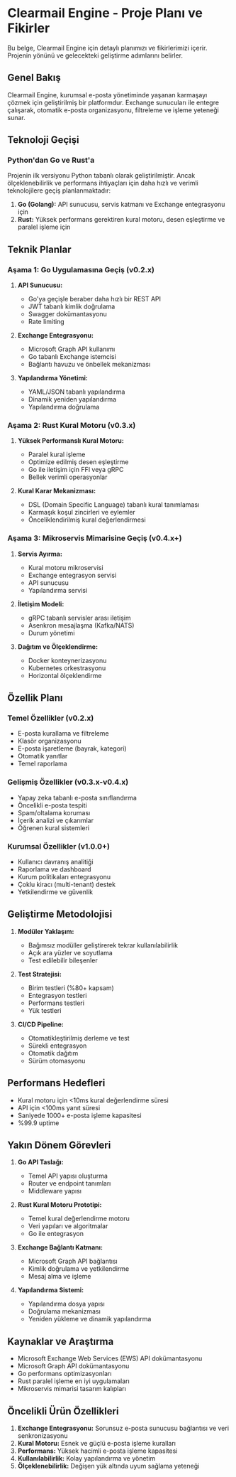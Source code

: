 # Clearmail Engine - Proje Planı ve Fikirler

Bu belge, Clearmail Engine için detaylı planımızı ve fikirlerimizi içerir. Projenin yönünü ve gelecekteki geliştirme adımlarını belirler.

## Genel Bakış

Clearmail Engine, kurumsal e-posta yönetiminde yaşanan karmaşayı çözmek için geliştirilmiş bir platformdur. Exchange sunucuları ile entegre çalışarak, otomatik e-posta organizasyonu, filtreleme ve işleme yeteneği sunar.

## Teknoloji Geçişi

### Python'dan Go ve Rust'a

Projenin ilk versiyonu Python tabanlı olarak geliştirilmiştir. Ancak ölçeklenebilirlik ve performans ihtiyaçları için daha hızlı ve verimli teknolojilere geçiş planlanmaktadır:

1. **Go (Golang):** API sunucusu, servis katmanı ve Exchange entegrasyonu için
2. **Rust:** Yüksek performans gerektiren kural motoru, desen eşleştirme ve paralel işleme için

## Teknik Planlar

### Aşama 1: Go Uygulamasına Geçiş (v0.2.x)

1. **API Sunucusu:**
   - Go'ya geçişle beraber daha hızlı bir REST API
   - JWT tabanlı kimlik doğrulama
   - Swagger dokümantasyonu
   - Rate limiting

2. **Exchange Entegrasyonu:**
   - Microsoft Graph API kullanımı
   - Go tabanlı Exchange istemcisi
   - Bağlantı havuzu ve önbellek mekanizması

3. **Yapılandırma Yönetimi:**
   - YAML/JSON tabanlı yapılandırma
   - Dinamik yeniden yapılandırma
   - Yapılandırma doğrulama

### Aşama 2: Rust Kural Motoru (v0.3.x)

1. **Yüksek Performanslı Kural Motoru:**
   - Paralel kural işleme
   - Optimize edilmiş desen eşleştirme
   - Go ile iletişim için FFI veya gRPC
   - Bellek verimli operasyonlar

2. **Kural Karar Mekanizması:**
   - DSL (Domain Specific Language) tabanlı kural tanımlaması
   - Karmaşık koşul zincirleri ve eylemler
   - Önceliklendirilmiş kural değerlendirmesi

### Aşama 3: Mikroservis Mimarisine Geçiş (v0.4.x+)

1. **Servis Ayırma:**
   - Kural motoru mikroservisi
   - Exchange entegrasyon servisi
   - API sunucusu
   - Yapılandırma servisi

2. **İletişim Modeli:**
   - gRPC tabanlı servisler arası iletişim
   - Asenkron mesajlaşma (Kafka/NATS)
   - Durum yönetimi

3. **Dağıtım ve Ölçeklendirme:**
   - Docker konteynerizasyonu
   - Kubernetes orkestrasyonu
   - Horizontal ölçeklendirme

## Özellik Planı

### Temel Özellikler (v0.2.x)

- E-posta kurallama ve filtreleme
- Klasör organizasyonu
- E-posta işaretleme (bayrak, kategori)
- Otomatik yanıtlar
- Temel raporlama

### Gelişmiş Özellikler (v0.3.x-v0.4.x)

- Yapay zeka tabanlı e-posta sınıflandırma
- Öncelikli e-posta tespiti
- Spam/oltalama koruması
- İçerik analizi ve çıkarımlar
- Öğrenen kural sistemleri

### Kurumsal Özellikler (v1.0.0+)

- Kullanıcı davranış analitiği
- Raporlama ve dashboard
- Kurum politikaları entegrasyonu
- Çoklu kiracı (multi-tenant) destek
- Yetkilendirme ve güvenlik

## Geliştirme Metodolojisi

1. **Modüler Yaklaşım:**
   - Bağımsız modüller geliştirerek tekrar kullanılabilirlik
   - Açık ara yüzler ve soyutlama
   - Test edilebilir bileşenler

2. **Test Stratejisi:**
   - Birim testleri (%80+ kapsam)
   - Entegrasyon testleri
   - Performans testleri
   - Yük testleri

3. **CI/CD Pipeline:**
   - Otomatikleştirilmiş derleme ve test
   - Sürekli entegrasyon
   - Otomatik dağıtım
   - Sürüm otomasyonu

## Performans Hedefleri

- Kural motoru için <10ms kural değerlendirme süresi
- API için <100ms yanıt süresi
- Saniyede 1000+ e-posta işleme kapasitesi
- %99.9 uptime

## Yakın Dönem Görevleri

1. **Go API Taslağı:**
   - Temel API yapısı oluşturma
   - Router ve endpoint tanımları
   - Middleware yapısı

2. **Rust Kural Motoru Prototipi:**
   - Temel kural değerlendirme motoru
   - Veri yapıları ve algoritmalar
   - Go ile entegrasyon

3. **Exchange Bağlantı Katmanı:**
   - Microsoft Graph API bağlantısı
   - Kimlik doğrulama ve yetkilendirme
   - Mesaj alma ve işleme

4. **Yapılandırma Sistemi:**
   - Yapılandırma dosya yapısı
   - Doğrulama mekanizması
   - Yeniden yükleme ve dinamik yapılandırma

## Kaynaklar ve Araştırma

- Microsoft Exchange Web Services (EWS) API dokümantasyonu
- Microsoft Graph API dokümantasyonu
- Go performans optimizasyonları
- Rust paralel işleme en iyi uygulamaları
- Mikroservis mimarisi tasarım kalıpları

## Öncelikli Ürün Özellikleri

1. **Exchange Entegrasyonu:** Sorunsuz e-posta sunucusu bağlantısı ve veri senkronizasyonu
2. **Kural Motoru:** Esnek ve güçlü e-posta işleme kuralları
3. **Performans:** Yüksek hacimli e-posta işleme kapasitesi
4. **Kullanılabilirlik:** Kolay yapılandırma ve yönetim
5. **Ölçeklenebilirlik:** Değişen yük altında uyum sağlama yeteneği